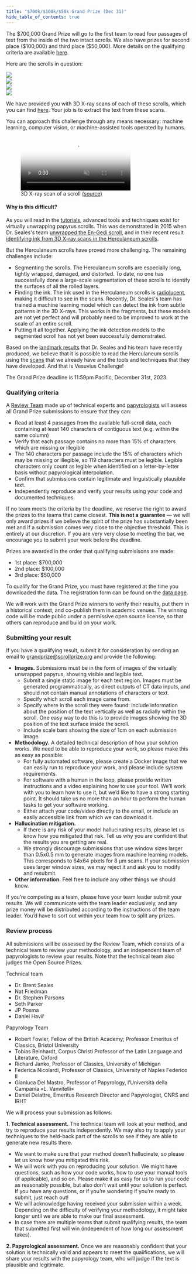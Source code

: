 ```yaml
---
title: "$700k/$100k/$50k Grand Prize (Dec 31)"
hide_table_of_contents: true
---
```


<head>
  <html data-theme="dark" />

  <meta
    name="description"
    content="A $1,500,000+ machine learning and computer vision competition"
  />

  <meta property="og:type" content="website" />
  <meta property="og:url" content="https://scrollprize.org" />
  <meta property="og:title" content="Vesuvius Challenge" />
  <meta
    property="og:description"
    content="A $1,500,000+ machine learning and computer vision competition"
  />
  <meta
    property="og:image"
    content="https://scrollprize.org/img/social/opengraph.jpg"
  />

  <meta property="twitter:card" content="summary_large_image" />
  <meta property="twitter:url" content="https://scrollprize.org" />
  <meta property="twitter:title" content="Vesuvius Challenge" />
  <meta
    property="twitter:description"
    content="A $1,500,000+ machine learning and computer vision competition"
  />
  <meta
    property="twitter:image"
    content="https://scrollprize.org/img/social/opengraph.jpg"
  />
</head>


The \$700,000 Grand Prize will go to the first team to read four passages of text from the inside of the two intact scrolls. We also have prizes for second place (\$100,000) and third place (\$50,000). More details on the qualifying criteria are available [here](#qualifying-criteria).

Here are the scrolls in question:

<div className="flex w-[100%]">
  <div className="w-[100%] mb-2 mr-2"><img src="/img/overview/scroll1-small-actual.webp" className="w-[100%]"/></div>
  <div className="w-[100%] mb-2"><img src="/img/overview/scroll2-small-actual.webp" className="w-[100%]"/></div>
</div>
<div className="flex w-[100%]">
  <div className="w-[39.2%] mb-2 mr-2"><img src="/img/overview/PHerc332.webp" className="w-[100%]"/></div>
  <div className="w-[60.8%] mb-2"><img src="/img/overview/PHerc1667.webp" className="w-[100%]"/></div>
</div>

We have provided you with 3D X-ray scans of each of these scrolls, which you can find [here](/data). Your job is to extract the text from these scans.

You can approach this challenge through any means necessary: machine learning, computer vision, or machine-assisted tools operated by humans.

<figure>
  <video autoPlay playsInline loop muted className="w-[100%]" poster="/img/overview/scroll-inside-animation-4.webp">
    <source src="/img/overview/scroll-inside-animation-4.webm" type="video/webm"/>
  </video>
  <figcaption className="mt-0">3D X-ray scan of a scroll <a href="https://www.youtube.com/watch?v=PpNq2cFotyY">(source)</a></figcaption>
</figure>

#### Why is this difficult?

As you will read in the [tutorials](/tutorial), advanced tools and techniques exist for virtually unwrapping papyrus scrolls. This was demonstrated in 2015 when Dr. Seales's team [unwrapped the En-Gedi scroll](https://www2.cs.uky.edu/dri/the-scroll-from-en-gedi/), and in their recent result [identifying ink from 3D X-ray scans in the Herculaneum scrolls](https://arxiv.org/abs/2304.02084).

<div>But the Herculaneum scrolls have proved more challenging. The remaining challenges include:</div>

- Segmenting the scrolls. The Herculaneum scrolls are especially long, tightly wrapped, damaged, and distorted. To date, no one has successfully done a large-scale segmentation of these scrolls to identify the surfaces of all the rolled layers.
- Finding the ink. The ink used in the Herculaneum scrolls is [radiolucent](https://en.wikipedia.org/wiki/Radiodensity), making it difficult to see in the scans. Recently, Dr. Seales's team has trained a machine learning model which can detect the ink from subtle patterns in the 3D X-rays. This works in the fragments, but these models are not yet perfect and will probably need to be improved to work at the scale of an entire scroll.
- Putting it all together. Applying the ink detection models to the segmented scroll has not yet been successfully demonstrated.

Based on the [landmark results](https://arxiv.org/abs/2304.02084) that Dr. Seales and his team have recently produced, we believe that it is possible to read the Herculaneum scrolls using the [scans](/data) that we already have and the tools and techniques that they have developed. And that is Vesuvius Challenge!

The Grand Prize deadline is 11:59pm Pacific, December 31st, 2023.

### Qualifying criteria

<div>A <a href="#review-process">Review Team</a> made up of technical experts and <a href="https://en.wikipedia.org/wiki/Papyrology">papyrologists</a> will assess all Grand Prize submissions to ensure that they can:</div>

- Read at least 4 passages from the available full-scroll data, each containing at least 140 characters of contiguous text (e.g. within the same column)
- Verify that each passage contains no more than 15% of characters which are missing or illegible
- The 140 characters per passage include the 15% of characters which may be missing or illegible, so 119 characters must be legible. Legible characters only count as legible when identified on a letter-by-letter basis without papyrological interpolation.
- Confirm that submissions contain legitimate and linguistically plausible text.
- Independently reproduce and verify your results using your code and documented techniques.

If no team meets the criteria by the deadline, we reserve the right to award the prizes to the teams that came closest. **This is not a guarantee** — we will only award prizes if we believe the spirit of the prize has substantially been met and if a submission comes very close to the objective threshold. This is entirely at our discretion. If you are very very close to meeting the bar, we encourage you to submit your work before the deadline.

<div>Prizes are awarded in the order that qualifying submisisons are made:</div>

- 1st place: \$700,000
- 2nd place: \$100,000
- 3rd place: \$50,000

To qualify for the Grand Prize, you must have registered at the time you downloaded the data. The registration form can be found on the [data page](/data).

We will work with the Grand Prize winners to verify their results, put them in a historical context, and co-publish them in academic venues. The winning code will be made public under a permissive open source license, so that others can reproduce and build on your work.

### Submitting your result

<div>If you have a qualifying result, submit it for consideration by sending an email to <a href="mailto:grandprize@scrollprize.org">grandprize@scrollprize.org</a> and provide the following:</div>

* **Images.** Submissions must be in the form of images of the virtually unwrapped papyrus, showing visible and legible text.
    * Submit a single static image for each text region. Images must be generated programmatically, as direct outputs of CT data inputs, and should not contain manual annotations of characters or text.
    * Specify which scroll each image came from.
    * Specify where in the scroll they were found: include information about the position of the text vertically as well as radially within the scroll. One easy way to do this is to provide images showing the 3D position of the text surface inside the scroll.
    * Include scale bars showing the size of 1cm on each submission image.
* **Methodology.** A detailed technical description of how your solution works. We need to be able to reproduce your work, so please make this as easy as possible:
    * For fully automated software, please create a Docker image that we can easily run to reproduce your work, and please include system requirements.
    * For software with a human in the loop, please provide written instructions and a video explaining how to use your tool. We’ll work with you to learn how to use it, but we’d like to have a strong starting point. It should take us no more than an hour to perform the human tasks to get your software working.
    * Either attach your code/video directly to the email, or include an easily accessible link from which we can download it.
* **Hallucination mitigation.**
    * If there is any risk of your model hallucinating results, please let us know how you mitigated that risk. Tell us why you are confident that the results you are getting are real.
    * We strongly discourage submissions that use window sizes larger than 0.5x0.5 mm to generate images from machine learning models. This corresponds to 64x64 pixels for 8 µm scans. If your submission uses larger window sizes, we may reject it and ask you to modify and resubmit.
* **Other information.** Feel free to include any other things we should know.

If you’re competing as a team, please have your team leader submit your results. We will communicate with the team leader exclusively, and any prize money will be distributed according to the instructions of the team leader. You’d have to sort out within your team how to split any prizes.

### Review process

All submissions will be assessed by the Review Team, which consists of a technical team to review your methodology, and an independent team of papyrologists to review your results. Note that the technical team also judges the Open Source Prizes.

<div className="font-bold">Technical team</div>

- Dr. Brent Seales
- Nat Friedman
- Dr. Stephen Parsons
- Seth Parker
- JP Posma
- Daniel Havíř

<div className="font-bold">Papyrology Team</div>

- Robert Fowler, Fellow of the British Academy; Professor Emeritus of Classics, Bristol University
- Tobias Reinhardt, Corpus Christi Professor of the Latin Language and Literature, Oxford
- Richard Janko, Professor of Classics, University of Michigan
- Federica Nicolardi, Professor of Classics, University of Naples Federico II
- Gianluca Del Mastro, Professor of Papyrology, l’Università della Campania «L. Vanvitelli»
- Daniel Delattre, Emeritus Research Director and Papyrologist, CNRS and IRHT

We will process your submission as follows:

<div><strong>1. Technical assessment.</strong> The technical team will look at your method, and try to reproduce your results independently. We may also try to apply your techniques to the held-back part of the scrolls to see if they are able to generate new results there.</div>

  * We want to make sure that your method doesn’t hallucinate, so please let us know how you mitigated this risk.
  * We will work with you on reproducing your solution. We might have questions, such as how your code works, how to use your manual tools (if applicable), and so on. Please make it as easy for us to run your code as reasonably possible, but also don’t wait until your solution is perfect. If you have any questions, or if you’re wondering if you’re ready to submit, just reach out!
  * We will acknowledge having received your submission within a week. Depending on the difficulty of verifying your methodology, it might take longer until we are able to make our final assessment.
  * In case there are multiple teams that submit qualifying results, the team that submitted first will win (independent of how long our assessment takes).

<div><strong>2. Papyrological assessment.</strong> Once we are reasonably confident that your solution is technically valid and appears to meet the qualifications, we will share your results with the papyrology team, who will judge if the text is plausible and legitimate.</div>

